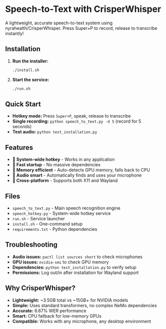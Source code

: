 # Speech-to-Text with CrisperWhisper

A lightweight, accurate speech-to-text system using nyrahealth/CrisperWhisper. Press Super+P to record, release to transcribe instantly!

## Installation

1. **Run the installer:**
   ```bash
   ./install.sh
   ```

2. **Start the service:**
   ```bash
   ./run.sh
   ```

## Quick Start

- **Hotkey mode:** Press `Super+P`, speak, release to transcribe
- **Single recording:** `python speech_to_text.py -d 5` (record for 5 seconds)
- **Test audio:** `python test_installation.py`

## Features

- **🎤 System-wide hotkey** - Works in any application
- **🚀 Fast startup** - No massive dependencies 
- **💾 Memory efficient** - Auto-detects GPU memory, falls back to CPU
- **🔧 Audio smart** - Automatically finds and uses your microphone
- **📱 Cross-platform** - Supports both X11 and Wayland

## Files

- `speech_to_text.py` - Main speech recognition engine
- `speech_hotkey.py` - System-wide hotkey service
- `run.sh` - Service launcher
- `install.sh` - One-command setup
- `requirements.txt` - Python dependencies

## Troubleshooting

- **Audio issues:** `pactl list sources short` to check microphones
- **GPU issues:** `nvidia-smi` to check GPU memory
- **Dependencies:** `python test_installation.py` to verify setup
- **Permissions:** Log out/in after installation for Wayland support

## Why CrisperWhisper?

- **Lightweight:** ~3.5GB total vs ~15GB+ for NVIDIA models
- **Simple:** Uses standard transformers, no complex NeMo dependencies  
- **Accurate:** 6.67% WER performance
- **Smart:** CPU fallback for low-memory GPUs
- **Compatible:** Works with any microphone, any desktop environment

